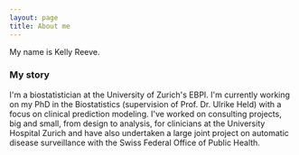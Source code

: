 ```yaml
---
layout: page
title: About me
---
```


My name is Kelly Reeve.

### My story

I'm a biostatistician at the University of Zurich's EBPI. I'm currently working on my PhD in the Biostatistics (supervision of Prof. Dr. Ulrike Held) with a focus on clinical prediction modeling. I've worked on consulting projects, big and small, from design to analysis, for clinicians at the University Hospital Zurich and have also undertaken a large joint project on automatic disease surveillance with the Swiss Federal Office of Public Health. 
